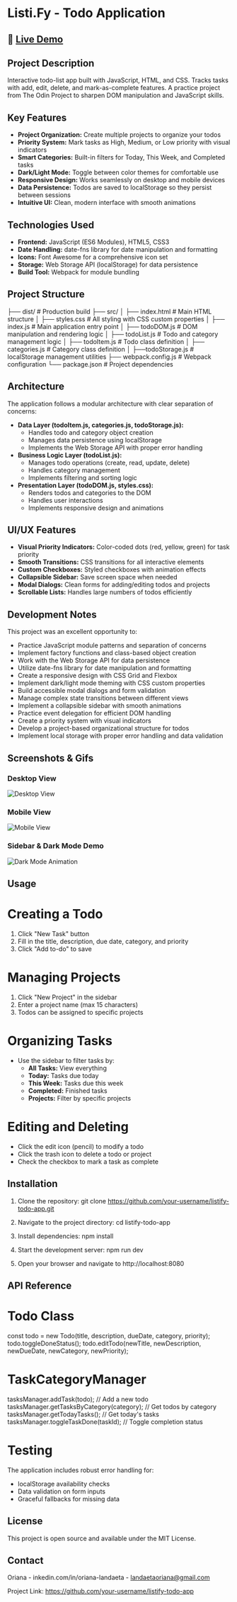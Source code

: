 # Listi.Fy - Todo Application

## 🔗 [Live Demo](https://orianaland.github.io/Todo-List/)

## Project Description

Interactive todo-list app built with JavaScript, HTML, and CSS. Tracks tasks with add, edit, delete, and mark-as-complete features. A practice project from The Odin Project to sharpen DOM manipulation and JavaScript skills.

## Key Features

- **Project Organization:** Create multiple projects to organize your todos
- **Priority System:** Mark tasks as High, Medium, or Low priority with visual indicators
- **Smart Categories:** Built-in filters for Today, This Week, and Completed tasks
- **Dark/Light Mode:** Toggle between color themes for comfortable use
- **Responsive Design:** Works seamlessly on desktop and mobile devices
- **Data Persistence:** Todos are saved to localStorage so they persist between sessions
- **Intuitive UI:** Clean, modern interface with smooth animations

## Technologies Used

- **Frontend:** JavaScript (ES6 Modules), HTML5, CSS3
- **Date Handling:** date-fns library for date manipulation and formatting
- **Icons:** Font Awesome for a comprehensive icon set
- **Storage:** Web Storage API (localStorage) for data persistence
- **Build Tool:** Webpack for module bundling

## Project Structure

├── dist/ # Production build
├── src/
│ ├── index.html # Main HTML structure
│ ├── styles.css # All styling with CSS custom properties
│ ├── index.js # Main application entry point
│ ├── todoDOM.js # DOM manipulation and rendering logic
│ ├── todoList.js # Todo and category management logic
│ ├── todoItem.js # Todo class definition
│ ├── categories.js # Category class definition
│ ├──todoStorage.js # localStorage management utilities
├── webpack.config.js # Webpack configuration
└── package.json # Project dependencies

## Architecture

The application follows a modular architecture with clear separation of concerns:

- **Data Layer (todoItem.js, categories.js, todoStorage.js):**
  - Handles todo and category object creation
  - Manages data persistence using localStorage
  - Implements the Web Storage API with proper error handling
- **Business Logic Layer (todoList.js):**
  - Manages todo operations (create, read, update, delete)
  - Handles category management
  - Implements filtering and sorting logic
- **Presentation Layer (todoDOM.js, styles.css):**
  - Renders todos and categories to the DOM
  - Handles user interactions
  - Implements responsive design and animations

## UI/UX Features

- **Visual Priority Indicators:** Color-coded dots (red, yellow, green) for task priority
- **Smooth Transitions:** CSS transitions for all interactive elements
- **Custom Checkboxes:** Styled checkboxes with animation effects
- **Collapsible Sidebar:** Save screen space when needed
- **Modal Dialogs:** Clean forms for adding/editing todos and projects
- **Scrollable Lists:** Handles large numbers of todos efficiently

## Development Notes

This project was an excellent opportunity to:

- Practice JavaScript module patterns and separation of concerns
- Implement factory functions and class-based object creation
- Work with the Web Storage API for data persistence
- Utilize date-fns library for date manipulation and formatting
- Create a responsive design with CSS Grid and Flexbox
- Implement dark/light mode theming with CSS custom properties
- Build accessible modal dialogs and form validation
- Manage complex state transitions between different views
- Implement a collapsible sidebar with smooth animations
- Practice event delegation for efficient DOM handling
- Create a priority system with visual indicators
- Develop a project-based organizational structure for todos
- Implement local storage with proper error handling and data validation

## Screenshots & Gifs

### Desktop View

![Desktop View](./screenshot-big-screen.png)

### Mobile View

![Mobile View](./screenshot-small-screen.png)

### Sidebar & Dark Mode Demo

![Dark Mode Animation](./assets/darkmode-demo.gif)

## Usage

# Creating a Todo

1. Click "New Task" button
2. Fill in the title, description, due date, category, and priority
3. Click "Add to-do" to save

# Managing Projects

1. Click "New Project" in the sidebar
2. Enter a project name (max 15 characters)
3. Todos can be assigned to specific projects

# Organizing Tasks

- Use the sidebar to filter tasks by:
  - **All Tasks:** View everything
  - **Today:** Tasks due today
  - **This Week:** Tasks due this week
  - **Completed:** Finished tasks
  - **Projects:** Filter by specific projects

# Editing and Deleting

- Click the edit icon (pencil) to modify a todo
- Click the trash icon to delete a todo or project
- Check the checkbox to mark a task as complete

## Installation

1. Clone the repository:
   git clone https://github.com/your-username/listify-todo-app.git

2. Navigate to the project directory:
   cd listify-todo-app

3. Install dependencies:
   npm install

4. Start the development server:
   npm run dev

5. Open your browser and navigate to http://localhost:8080

## API Reference

# Todo Class

const todo = new Todo(title, description, dueDate, category, priority);
todo.toggleDoneStatus();
todo.editTodo(newTitle, newDescription, newDueDate, newCategory, newPriority);

# TaskCategoryManager

tasksManager.addTask(todo); // Add a new todo
tasksManager.getTasksByCategory(category); // Get todos by category
tasksManager.getTodayTasks(); // Get today's tasks
tasksManager.toggleTaskDone(taskId); // Toggle completion status

# Testing

The application includes robust error handling for:

- localStorage availability checks
- Data validation on form inputs
- Graceful fallbacks for missing data

## License

This project is open source and available under the MIT License.

## Contact

Oriana - inkedin.com/in/oriana-landaeta - landaetaoriana@gmail.com

Project Link: https://github.com/your-username/listify-todo-app

